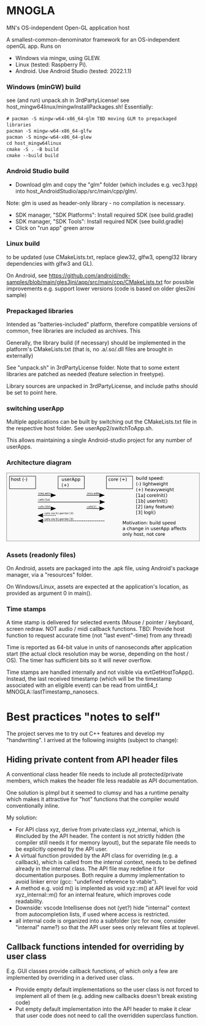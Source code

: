 # MNOGLA
MN's OS-independent Open-GL application host

A smallest-common-denominator framework for an OS-independent openGL app. Runs on
- Windows via mingw, using GLEW.
- Linux (tested: Raspberry Pi).
- Android. Use Android Studio (tested: 2022.1.1)

### Windows (minGW) build
see (and run) unpack.sh in 3rdPartyLicense!
see host_mingw64linux/mingwInstallPackages.sh! 
Essentially:
```pacman -S --needed base-devel mingw-w64-x86_64-toolchain
# pacman -S mingw-w64-x86_64-glm TBD moving GLM to prepackaged libraries
pacman -S mingw-w64-x86_64-glfw
pacman -S mingw-w64-x86_64-glew
cd host_mingw64linux
cmake -S . -B build
cmake --build build
```

### Android Studio build
- Download glm and copy the "glm" folder (which includes e.g. vec3.hpp) into host_AndroidStudio/app/src/main/cpp/glm/.

Note: glm is used as header-only library - no compilation is necessary.

- SDK manager, "SDK Platforms": Install required SDK (see build.gradle)
- SDK manager, "SDK Tools": Install required NDK (see build.gradle)
- Click on "run app" green arrow

### Linux build
to be updated (use CMakeLists.txt, replace glew32, glfw3, opengl32 library dependencies with glfw3 and GL). 

On Android, see https://github.com/android/ndk-samples/blob/main/gles3jni/app/src/main/cpp/CMakeLists.txt for possible improvements e.g. support lower versions (code is based on older gles2ini sample)

### Prepackaged libraries
Intended as "batteries-included" platform, therefore compatible versions of common, free libraries are included as archives. This 

Generally, the library build (if necessary) should be implemented in the platform's CMakeLists.txt (that is, no .a/.so/.dll files are brought in externally)

See "unpack.sh" in 3rdPartyLicense folder. Note that to some extent libraries are patched as needed (feature selection in freetype).

Library sources are unpacked in 3rdPartyLicense, and include paths should be set to point here.

### switching userApp
Multiple applications can be built by switching out the CMakeLists.txt file in the respective host folder. See userApp2/switchToApp.sh.

This allows maintaining a single Android-studio project for any number of userApps.

### Architecture diagram
![architecture diagram](doc/architecture.png)

### Assets (readonly files)
On Android, assets are packaged into the .apk file, using Android's package manager, via a "resources" folder. 

On Windows/Linux, assets are expected at the application's location, as provided as argument 0 in main().

### Time stamps
A time stamp is delivered for selected events (Mouse / pointer / keyboard, screen redraw. NOT audio / midi callback functions. 
TBD: Provide host function to request accurate time (not "last event"-time) from any thread)

Time is reported as 64-bit value in units of nanoseconds after application start (the actual clock resolution may be worse, depending on the host / OS). The timer has sufficient bits so it will never overflow.

Time stamps are handled internally and not visible via evtGetHostToApp(). Instead, the last received timestamp (which will be the timestamp associated with an eligible event) can be read from uint64_t MNOGLA::lastTimestamp_nanosecs.

# Best practices "notes to self"
The project serves me to try out C++ features and develop my "handwriting". I arrived at the following insights (subject to change):

## Hiding private content from API header files
A conventional class header file needs to include all protected/private members, which makes the header file less readable as API documentation.

One solution is pImpl but it seemed to clumsy and has a runtime penalty which makes it attractive for "hot" functions that the compiler would conventionally inline.

My solution: 

- For API class xyz, derive from private:class xyz_internal, which is #included by the API header. The content is not strictly hidden (the compiler still needs it for memory layout), but the separate file needs to be explicitly opened by the API user.
- A virtual function provided by the API class for overriding (e.g. a callback), which is called from the internal context, needs to be defined already in the internal class. The API file may redefine it for documentation purposes. Both require a dummy implementation to avoid linker error (gcc: "undefined reference to vtable").
- A method e.g. void m() is implented as void xyz::m() at API level for void xyz_internal::m() for an internal feature, which improves code readability.
- Downside: vscode Intellisense does not (yet?) hide "internal" context from autocompletion lists, if used where access is restricted.
- all internal code is organized into a subfolder (src for now, consider "internal" name?) so that the API user sees only relevant files at toplevel.

## Callback functions intended for overriding by user class
E.g. GUI classes provide callback functions, of which only a few are implemented by overriding in a derived user class.

- Provide empty default implementations so the user class is not forced to implement all of them (e.g. adding new callbacks doesn't break existing code)
- Put empty default implementation into the API header to make it clear that user code does not need to call the overridden superclass function.
